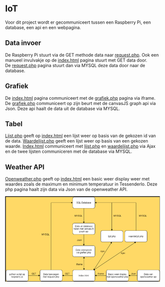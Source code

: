 # IoT

Voor dit project wordt er gecommuniceert tussen een Raspberry Pi, een database, een api en een webpagina.<br>
## Data invoer<br>
De Raspberry Pi stuurt via de GET methode data naar [request.php](https://github.com/rubenengelen/iot/blob/main/final/request.php). Ook een manueel invulvakje op de [index.html](https://github.com/rubenengelen/iot/blob/main/final/index.html) pagina stuurt met GET data door.<br>
De [request.php](https://github.com/rubenengelen/iot/blob/main/final/request.php) pagina stuurt dan via MYSQL deze data door naar de database.<br>
## Grafiek<br>
De [index.html](https://github.com/rubenengelen/iot/blob/main/final/index.html) pagina communiceert met de [grafiek.php](https://github.com/rubenengelen/iot/blob/main/final/grafiek.php) pagina via iframe. De [grafiek.php](https://github.com/rubenengelen/iot/blob/main/final/grafiek.php) communiceert op zijn beurt met de canvasJS graph api via Json. Deze api haalt de data uit de database via MYSQL. <br>
## Tabel
[Lijst.php](https://github.com/rubenengelen/iot/blob/main/final/lijst.php) geeft op [index.html](https://github.com/rubenengelen/iot/blob/main/final/index.html) een lijst weer op basis van de gekozen id van de data. [Waardelijst.php](https://github.com/rubenengelen/iot/blob/main/final/waardelijst.php) geeft een lijst weer op basis van een gekozen waarde. [Index.html](https://github.com/rubenengelen/iot/blob/main/final/index.html) communiceert met [lijst.php](https://github.com/rubenengelen/iot/blob/main/final/lijst.php) en [waardelijst.php](https://github.com/rubenengelen/iot/blob/main/final/waardelijst.php) via Ajax en de twee lijsten communiceren met de database via MYSQL.<br>
## Weather API
[Openweather.php](https://github.com/rubenengelen/iot/blob/main/final/openweather.php) geeft op [index.html](https://github.com/rubenengelen/iot/blob/main/final/index.html) een basic weer display weer met waardes zoals de maximum en minimum temperatuur in Tessenderlo. Deze php pagina haalt zijn data via Json van de openweather API.<br>

![Flowchart](https://github.com/rubenengelen/iot/blob/main/final/flowchart.png?raw=true)

